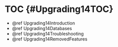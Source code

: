 TOC {#Upgrading14TOC}
=====================

- @ref Upgrading14Introduction
- @ref Upgrading14Databases
- @ref Upgrading14Troubleshooting
- @ref Upgrading14RemovedFeatures
